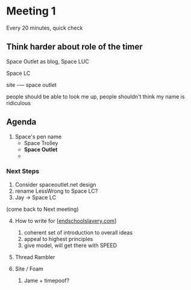 # Meeting 1

Every 20 minutes, quick check

## Think harder about role of the timer


Space Outlet as blog, Space LUC


Space LC

site -—
space outlet

people should be able to look me up, people shouldn't think my name is ridiculous 
## Agenda
1. Space's pen name
    - Space Trolley
    - **Space Outlet**
    - 

### Next Steps
1. Consider spaceoutlet.net design
2. rename LessWrong to Space LC?
3. Jay -> Space LC

(come back to Next meeting)







4. How to write for [[endschoolslavery.com]]
   1. coherent set of introduction to overall ideas
   2. appeal to highest principles
   3. give model, will get there with SPEED




5. Thread Rambler

6. Site / Foam
   1. Jame + timepoof?



[//begin]: # "Autogenerated link references for markdown compatibility"
[endschoolslavery.com]: endschoolslaverycom "EndSchoolSlavery.com"
[//end]: # "Autogenerated link references"